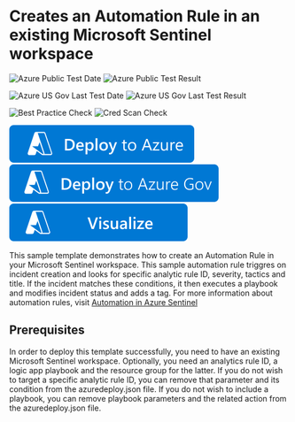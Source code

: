 # Creates an Automation Rule in an existing Microsoft Sentinel workspace #

![Azure Public Test Date](https://azurequickstartsservice.blob.core.windows.net/badges/quickstarts/microsoft.securityinsights/sentinel-automation-rule/PublicLastTestDate.svg)
![Azure Public Test Result](https://azurequickstartsservice.blob.core.windows.net/badges/quickstarts/microsoft.securityinsights/sentinel-automation-rule/PublicDeployment.svg)

![Azure US Gov Last Test Date](https://azurequickstartsservice.blob.core.windows.net/badges/quickstarts/microsoft.securityinsights/sentinel-automation-rule/FairfaxLastTestDate.svg)
![Azure US Gov Last Test Result](https://azurequickstartsservice.blob.core.windows.net/badges/quickstarts/microsoft.securityinsights/sentinel-automation-rule/FairfaxDeployment.svg)

![Best Practice Check](https://azurequickstartsservice.blob.core.windows.net/badges/quickstarts/microsoft.securityinsights/sentinel-automation-rule/BestPracticeResult.svg)
![Cred Scan Check](https://azurequickstartsservice.blob.core.windows.net/badges/quickstarts/microsoft.securityinsights/sentinel-automation-rule/CredScanResult.svg)

[![Deploy To Azure](https://raw.githubusercontent.com/Azure/azure-quickstart-templates/master/1-CONTRIBUTION-GUIDE/images/deploytoazure.svg?sanitize=true)](https://portal.azure.com/#create/Microsoft.Template/uri/https%3A%2F%2Fraw.githubusercontent.com%2FAzure%2Fazure-quickstart-templates%2Fmaster%2Fquickstarts%2Fmicrosoft.securityinsights%2Fsentinel-automation-rule%2Fazuredeploy.json)
[![Deploy To Azure US Gov](https://raw.githubusercontent.com/Azure/azure-quickstart-templates/master/1-CONTRIBUTION-GUIDE/images/deploytoazuregov.svg?sanitize=true)](https://portal.azure.us/#create/Microsoft.Template/uri/https%3A%2F%2Fraw.githubusercontent.com%2FAzure%2Fazure-quickstart-templates%2Fmaster%2Fquickstarts%2Fmicrosoft.securityinsights%2Fsentinel-automation-rule%2Fazuredeploy.json)
[![Visualize](https://raw.githubusercontent.com/Azure/azure-quickstart-templates/master/1-CONTRIBUTION-GUIDE/images/visualizebutton.svg?sanitize=true)](http://armviz.io/#/?load=https%3A%2F%2Fraw.githubusercontent.com%2FAzure%2Fazure-quickstart-templates%2Fmaster%2Fquickstarts%2Fmicrosoft.securityinsights%2Fsentinel-automation-rule%2Fazuredeploy.json)

This sample template demonstrates how to create an Automation Rule in your Microsoft Sentinel workspace. This sample automation rule triggres on incident creation and looks for specific analytic rule ID, severity, tactics and title. If the incident matches these conditions, it then executes a playbook and modifies incident status and adds a tag. For more information about automation rules, visit [Automation in Azure Sentinel](https://docs.microsoft.com/en-us/azure/sentinel/automation-in-azure-sentinel)

## Prerequisites ##

In order to deploy this template successfully, you need to have an existing Microsoft Sentinel workspace. Optionally, you need an analytics rule ID, a logic app playbook and the resource group for the latter. If you do not wish to target a specific analytic rule ID, you can remove that parameter and its condition from the azuredeploy.json file. If you do not wish to include a playbook, you can remove playbook parameters and the related action from the azuredeploy.json file.


